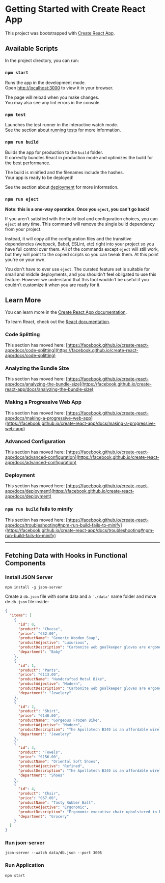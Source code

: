 # Getting Started with Create React App

This project was bootstrapped with [Create React App](https://github.com/facebook/create-react-app).

## Available Scripts

In the project directory, you can run:

### `npm start`

Runs the app in the development mode.\
Open [http://localhost:3000](http://localhost:3000) to view it in your browser.

The page will reload when you make changes.\
You may also see any lint errors in the console.

### `npm test`

Launches the test runner in the interactive watch mode.\
See the section about [running tests](https://facebook.github.io/create-react-app/docs/running-tests) for more information.

### `npm run build`

Builds the app for production to the `build` folder.\
It correctly bundles React in production mode and optimizes the build for the best performance.

The build is minified and the filenames include the hashes.\
Your app is ready to be deployed!

See the section about [deployment](https://facebook.github.io/create-react-app/docs/deployment) for more information.

### `npm run eject`

**Note: this is a one-way operation. Once you `eject`, you can't go back!**

If you aren't satisfied with the build tool and configuration choices, you can `eject` at any time. This command will remove the single build dependency from your project.

Instead, it will copy all the configuration files and the transitive dependencies (webpack, Babel, ESLint, etc) right into your project so you have full control over them. All of the commands except `eject` will still work, but they will point to the copied scripts so you can tweak them. At this point you're on your own.

You don't have to ever use `eject`. The curated feature set is suitable for small and middle deployments, and you shouldn't feel obligated to use this feature. However we understand that this tool wouldn't be useful if you couldn't customize it when you are ready for it.

## Learn More

You can learn more in the [Create React App documentation](https://facebook.github.io/create-react-app/docs/getting-started).

To learn React, check out the [React documentation](https://reactjs.org/).

### Code Splitting

This section has moved here: [https://facebook.github.io/create-react-app/docs/code-splitting](https://facebook.github.io/create-react-app/docs/code-splitting)

### Analyzing the Bundle Size

This section has moved here: [https://facebook.github.io/create-react-app/docs/analyzing-the-bundle-size](https://facebook.github.io/create-react-app/docs/analyzing-the-bundle-size)

### Making a Progressive Web App

This section has moved here: [https://facebook.github.io/create-react-app/docs/making-a-progressive-web-app](https://facebook.github.io/create-react-app/docs/making-a-progressive-web-app)

### Advanced Configuration

This section has moved here: [https://facebook.github.io/create-react-app/docs/advanced-configuration](https://facebook.github.io/create-react-app/docs/advanced-configuration)

### Deployment

This section has moved here: [https://facebook.github.io/create-react-app/docs/deployment](https://facebook.github.io/create-react-app/docs/deployment)

### `npm run build` fails to minify

This section has moved here: [https://facebook.github.io/create-react-app/docs/troubleshooting#npm-run-build-fails-to-minify](https://facebook.github.io/create-react-app/docs/troubleshooting#npm-run-build-fails-to-minify)

---

## Fetching Data with Hooks in Functional Components

### Install JSON Server

```npm install -g json-server```

Create a `db.json` file with some data and a `'./data'` name folder and move de `db.json` file inside:

```json
{
  "items": [
    {
      "id": 0,
      "product": "Cheese",
      "price": "€52.00",
      "productName": "Generic Wooden Soap",
      "productAdjective": "Luxurious",
      "productDescription": "Carbonite web goalkeeper gloves are ergonomically designed to give easy fit",
      "department": "Baby"
    },
    {
      "id": 1,
      "product": "Pants",
      "price": "€113.00",
      "productName": "Handcrafted Metal Bike",
      "productAdjective": "Modern",
      "productDescription": "Carbonite web goalkeeper gloves are ergonomically designed to give easy fit",
      "department": "Jewelery"
    },
    {
      "id": 2,
      "product": "Shirt",
      "price": "€140.00",
      "productName": "Gorgeous Frozen Bike",
      "productAdjective": "Modern",
      "productDescription": "The Apollotech B340 is an affordable wireless mouse with reliable connectivity, 12 months battery life and modern design",
      "department": "Jewelery"
    },
    {
      "id": 3,
      "product": "Towels",
      "price": "€156.00",
      "productName": "Oriental Soft Shoes",
      "productAdjective": "Refined",
      "productDescription": "The Apollotech B340 is an affordable wireless mouse with reliable connectivity, 12 months battery life and modern design",
      "department": "Shoes"
    },
    {
      "id": 4,
      "product": "Chair",
      "price": "€67.00",
      "productName": "Tasty Rubber Ball",
      "productAdjective": "Ergonomic",
      "productDescription": "Ergonomic executive chair upholstered in bonded black leather and PVC padded seat and back for all-day comfort and support",
      "department": "Grocery"
    }
  ]
}
```

### Run json-server

```json-server --watch data/db.json --port 3005```

### Run Application

`npm start`
